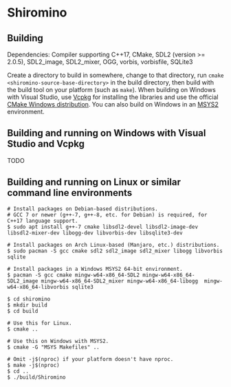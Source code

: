 # Shiromino

## Building
Dependencies: Compiler supporting C++17, CMake, SDL2 (version >= 2.0.5), SDL2_image, SDL2_mixer, OGG,
vorbis, vorbisfile, SQLite3

Create a directory to build in somewhere, change to that directory, run `cmake
<shiromino-source-base-directory>` in the build directory, then build with the
build tool on your platform (such as `make`). When building on Windows with
Visual Studio, use [Vcpkg](https://github.com/Microsoft/vcpkg) for installing
the libraries and use the official [CMake Windows
distribution](https://cmake.org/download/). You can also build on Windows in an
[MSYS2](https://www.msys2.org/) environment.

## Building and running on Windows with Visual Studio and Vcpkg
TODO

## Building and running on Linux or similar command line environments
```shell
# Install packages on Debian-based distributions.
# GCC 7 or newer (g++-7, g++-8, etc. for Debian) is required, for C++17 language support.
$ sudo apt install g++-7 cmake libsdl2-devel libsdl2-image-dev libsdl2-mixer-dev libogg-dev libvorbis-dev libsqlite3-dev

# Install packages on Arch Linux-based (Manjaro, etc.) distributions.
$ sudo pacman -S gcc cmake sdl2 sdl2_image sdl2_mixer libogg libvorbis sqlite

# Install packages in a Windows MSYS2 64-bit environment.
$ pacman -S gcc cmake mingw-w64-x86_64-SDL2 mingw-w64-x86_64-SDL2_image mingw-w64-x86_64-SDL2_mixer mingw-w64-x86_64-libogg  mingw-w64-x86_64-libvorbis sqlite3

$ cd shiromino
$ mkdir build
$ cd build

# Use this for Linux.
$ cmake ..

# Use this on Windows with MSYS2.
$ cmake -G "MSYS Makefiles" ..

# Omit -j$(nproc) if your platform doesn't have nproc.
$ make -j$(nproc)
$ cd ..
$ ./build/Shiromino
```
